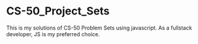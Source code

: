 # CS-50_Project_Sets

This is my solutions of CS-50 Problem Sets using javascript. As a fullstack developer, JS is my preferred choice.
